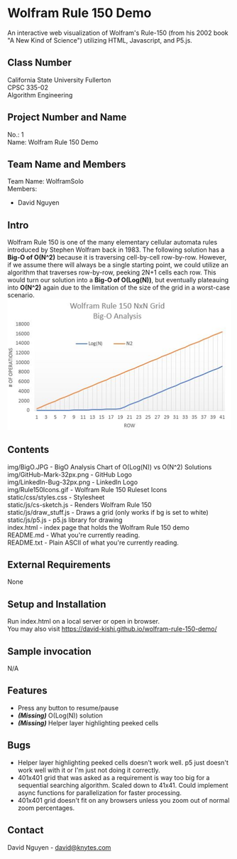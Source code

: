 # Wolfram Rule 150 Demo
An interactive web visualization of Wolfram's Rule-150 (from his 2002 book "A New Kind of Science") utilizing HTML, Javascript, and P5.js.

## Class Number
California State University Fullerton</br>
CPSC 335-02</br>
Algorithm Engineering

## Project Number and Name
No.: 1</br>
Name: Wolfram Rule 150 Demo</br>

## Team Name and Members
Team Name: WolframSolo</br>
Members:
* David Nguyen

## Intro
Wolfram Rule 150 is one of the many elementary cellular automata rules introduced by Stephen Wolfram back in 1983. The following solution has a **Big-O of O(N^2)** because it is traversing cell-by-cell row-by-row. However, if we assume there will always be a single starting point, we could utilize an algorithm that traverses row-by-row, peeking 2N+1 cells each row. This would turn our solution into a **Big-O of O(Log(N))**, but eventually plateauing into **O(N^2)** again due to the limitation of the size of the grid in a worst-case scenario.
![Big-O Analysis](img/BigO.JPG)

## Contents
img/BigO.JPG - BigO Analysis Chart of O(Log(N)) vs O(N^2) Solutions</br>
img/GitHub-Mark-32px.png - GitHub Logo</br>
img/LinkedIn-Bug-32px.png - LinkedIn Logo</br>
img/Rule150Icons.gif - Wolfram Rule 150 Ruleset Icons</br>
static/css/styles.css - Stylesheet</br>
static/js/cs-sketch.js - Renders Wolfram Rule 150</br>
static/js/draw_stuff.js - Draws a grid (only works if bg is set to white)</br>
static/js/p5.js - p5.js library for drawing</br>
index.html - index page that holds the Wolfram Rule 150 demo</br>
README.md - What you're currently reading.</br>
README.txt - Plain ASCII of what you're currently reading.</br>

## External Requirements
None

## Setup and Installation
Run index.html on a local server or open in browser.</br>
You may also visit https://david-kishi.github.io/wolfram-rule-150-demo/

## Sample invocation
N/A

## Features
- Press any button to resume/pause
- ***(Missing)*** O(Log(N)) solution
- ***(Missing)*** Helper layer highlighting peeked cells

## Bugs
- Helper layer highlighting peeked cells doesn't work well. p5 just doesn't work well with it or I'm just not doing it correctly.
- 401x401 grid that was asked as a requirement is way too big for a sequential searching algorithm. Scaled down to 41x41. Could implement async functions for parallelization for faster processing.
- 401x401 grid doesn't fit on any browsers unless you zoom out of normal zoom percentages.

## Contact
David Nguyen - david@knytes.com
